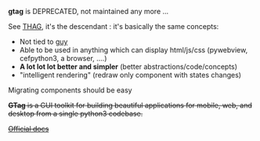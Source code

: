 **gtag** is DEPRECATED, not maintained any more ...

See [THAG](https://pypi.org/project/thag/), it's the descendant : it's basically the same concepts:
 * Not tied to [guy](https://github.com/manatlan/guy)
 * Able to be used in anything which can display html/js/css (pywebview, cefpython3, a browser, ....)
 * **A lot lot lot better and simpler** (better abstractions/code/concepts)
 * "intelligent rendering" (redraw only component with states changes)

Migrating components should be easy


~~**GTag** is a GUI toolkit for building beautiful applications for mobile, web, and desktop from a single python3 codebase.~~

~~[Official docs](https://manatlan.github.io/gtag/)~~
